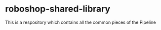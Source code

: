 # roboshop-shared-library

This is a respository which contains all the common pieces of the Pipeline